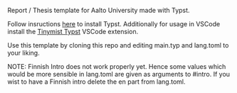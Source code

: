 Report / Thesis template for Aalto University made with Typst.

Follow insructions [here](https://github.com/typst/typst) to install Typst. Additionally for usage in VSCode install the [Tinymist Typst](https://marketplace.visualstudio.com/items?itemName=myriad-dreamin.tinymist) VSCode extension.

Use this template by cloning this repo and editing main.typ and lang.toml to your liking.

NOTE: Finnish Intro does not work properly yet. Hence some values which would be more sensible in lang.toml are given as arguments to #intro. If you wist to have a Finnish intro delete the en part from lang.toml. 